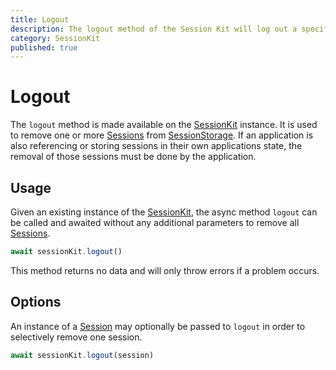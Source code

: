 ```yaml
---
title: Logout
description: The logout method of the Session Kit will log out a specific session and remove any persistent data.
category: SessionKit
published: true
---
```


# Logout

The `logout` method is made available on the [SessionKit](/docs/session-kit/session-kit-factory) instance. It is used to remove one or more [Sessions](/docs/session-kit/session) from [SessionStorage](/docs/session-kit/session-storage). If an application is also referencing or storing sessions in their own applications state, the removal of those sessions must be done by the application.

## Usage

Given an existing instance of the [SessionKit](/docs/session-kit/session-kit-factory), the async method `logout` can be called and awaited without any additional parameters to remove all [Sessions](/docs/session-kit/session).

```ts
await sessionKit.logout()
```

This method returns no data and will only throw errors if a problem occurs.

## Options

An instance of a [Session](/docs/session-kit/session) may optionally be passed to `logout` in order to selectively remove one session.

```ts
await sessionKit.logout(session)
```
